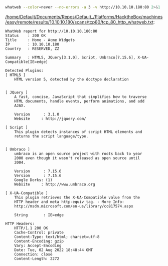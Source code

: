```bash
whatweb --color=never --no-errors -a 3 -v http://10.10.10.180:80 2>&1
```

[/home/Default/Documents/Repos/Default_/Platforms/HacktheBox/machines/easy/remote/results/10.10.10.180/scans/tcp80/tcp_80_http_whatweb.txt](file:///home/Default/Documents/Repos/Default_/Platforms/HacktheBox/machines/easy/remote/results/10.10.10.180/scans/tcp80/tcp_80_http_whatweb.txt):

```
WhatWeb report for http://10.10.10.180:80
Status    : 200 OK
Title     : Home - Acme Widgets
IP        : 10.10.10.180
Country   : RESERVED, ZZ

Summary   : HTML5, JQuery[3.1.0], Script, Umbraco[7.15.6], X-UA-Compatible[IE=edge]

Detected Plugins:
[ HTML5 ]
	HTML version 5, detected by the doctype declaration


[ JQuery ]
	A fast, concise, JavaScript that simplifies how to traverse
	HTML documents, handle events, perform animations, and add
	AJAX.

	Version      : 3.1.0
	Website     : http://jquery.com/

[ Script ]
	This plugin detects instances of script HTML elements and
	returns the script language/type.


[ Umbraco ]
	umbraco is an open source project with roots back to year
	2000 even though it wasn't released as open source until
	2004.

	Version      : 7.15.6
	Version      : 7.15.6
	Google Dorks: (1)
	Website     : http://www.umbraco.org

[ X-UA-Compatible ]
	This plugin retrieves the X-UA-Compatible value from the
	HTTP header and meta http-equiv tag. - More Info:
	http://msdn.microsoft.com/en-us/library/cc817574.aspx

	String       : IE=edge

HTTP Headers:
	HTTP/1.1 200 OK
	Cache-Control: private
	Content-Type: text/html; charset=utf-8
	Content-Encoding: gzip
	Vary: Accept-Encoding
	Date: Tue, 02 Aug 2022 18:48:44 GMT
	Connection: close
	Content-Length: 2272



```

